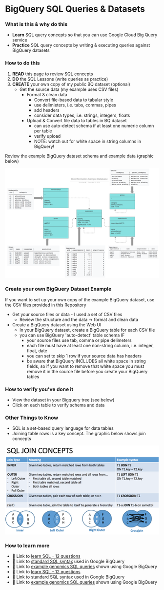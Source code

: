 # BigQuery SQL Queries & Datasets

### What is this & why do this
 - **Learn** SQL query concepts so that you can use Google Cloud Big Query service 
 - **Practice** SQL query concepts by writing & executing queries against BigQuery datasets

### How to do this
1. **READ** this page to review SQL concepts
2. **DO** the SQL Lessons (write queries as practice) 
3. **CREATE** your own copy of my public BQ dataset (optional) 
    - Get the source data (my example uses CSV files)
      - Format & clean data
        - Convert file-based data to tabular style 
        - use delimieters, i.e. tabs, commas, pipes
        - add headers
        - consider data types, i.e. strings, integers, floats
      - Upload & Convert file data to tables in BQ dataset
        - can use auto-detect schema if at least one numeric column per table
        - verify upload 
        - NOTE: watch out for white space in string columns in BigQuery!

Review the example BigQuery dataset schema and example data (graphic below)

  [![SQL example schema](/images/sql-data-model.png)]()

### Create your own BigQuery Dataset Example

 If you want to set up your own copy of the example BigQuery dataset, use the CSV files provided in this Repository
  - Get your source files or data - I used a set of CSV files
    - Review the structure and the data -> format and clean data
  - Create a BigQuery dataset using the Web UI
    - In your BigQuery dataset, create a BigQuery table for each CSV file 
    - you can use BigQuery 'auto-detect' table schema IF
      - your source files use tab, comma or pipe delimeters 
      - each file must have at least one non-string column, i.e. integer, float, date
      - you can set to skip 1 row if your source data has headers
      - be aware that BigQuery INCLUDES all white space in string fields, so if you want to remove that white space you must remove it in the source file before you create your BigQuery tables

### How to verify you've done it
 - View the dataset in your Bigquery tree (see below)
 - Click on each table to verify schema and data

### Other Things to Know
 - SQL is a set-based query language for data tables 
 - Joining table rows is a key concept. The graphic below shows join concepts

[![SQL Keywords](/images/joins.png)]()

### How to learn more
 - 📘 Link to [learn SQL - 12 questions](https://en.wikibooks.org/wiki/Data_Management_in_Bioinformatics/SQL_Exercises)
 - 📘 Link to [standard SQL syntax](https://cloud.google.com/bigquery/docs/reference/standard-sql/query-syntax) used in Google BigQuery  
  - 📘 Link to [example genomics SQL queries](https://codelabs.developers.google.com/codelabs/genomics-vcfbq/#4) shown using Google BigQuery
 - 📘 Link to [learn SQL - 12 questions](https://en.wikibooks.org/wiki/Data_Management_in_Bioinformatics/SQL_Exercises)
 - 📘 Link to [standard SQL syntax](https://cloud.google.com/bigquery/docs/reference/standard-sql/query-syntax) used in Google BigQuery  
  - 📘 Link to [example genomics SQL queries](https://codelabs.developers.google.com/codelabs/genomics-vcfbq/#4) shown using Google BigQuery 
 
 